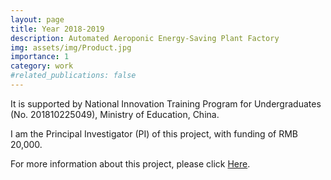 ```yaml
---
layout: page
title: Year 2018-2019
description: Automated Aeroponic Energy-Saving Plant Factory
img: assets/img/Product.jpg
importance: 1
category: work
#related_publications: false
---
```


It is supported by National Innovation Training Program for Undergraduates (No. 201810225049), Ministry of Education, China.

I am the Principal Investigator (PI) of this project, with funding of RMB 20,000.

For more information about this project, please click [Here](https://drive.google.com/drive/folders/1OSm_jmCfK6-YjAXfFeVjlwbbrlFG1SzT?usp=sharing).
